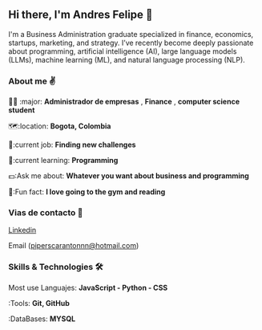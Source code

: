 ## Hi there, I'm Andres Felipe 👋

I'm a Business Administration graduate specialized in finance, economics, startups, marketing, and strategy. I’ve recently become deeply passionate about programming, artificial intelligence (AI), large language models (LLMs), machine learning (ML), and natural language processing (NLP).

### About me ✌
👨‍🎓 :major: **Administrador de empresas** , **Finance** , **computer science student**

🗺:location: **Bogota, Colombia**

🚀:current job: **Finding new challenges**

📖:current learning: **Programming**

💵:Ask me about: **Whatever you want about business and programming**

🤖:Fun fact: **I love going to the gym and reading**

### Vias de contacto 📱
[Linkedin](https://www.linkedin.com/in/andres-caranton-35b324302/)

Email (piperscarantonnn@hotmail.com)


### Skills & Technologies  🛠

Most use Languajes: **JavaScript - Python - CSS**

:Tools: **Git, GitHub**

:DataBases: **MYSQL**